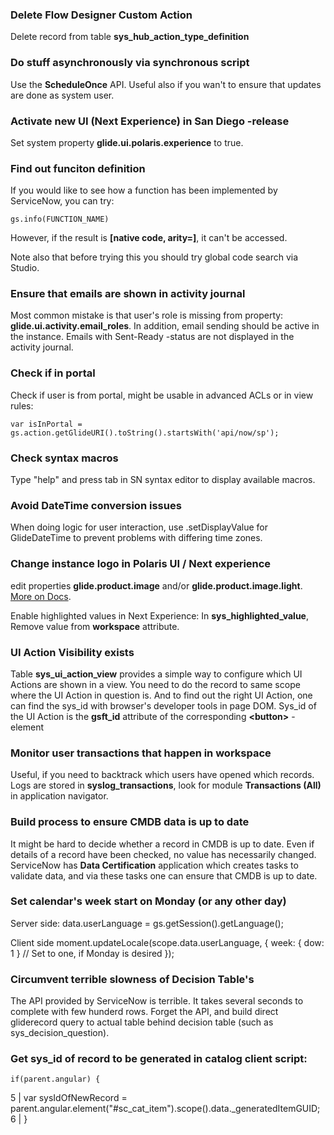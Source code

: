 ### Delete Flow Designer Custom Action
Delete record from table **sys_hub_action_type_definition**

### Do stuff asynchronously via synchronous script
Use the **ScheduleOnce** API. Useful also if you wan't to ensure that updates are done as system user.

### Activate new UI (Next Experience) in San Diego -release
Set system property **glide.ui.polaris.experience** to true.

### Find out funciton definition
If you would like to see how a function has been implemented by ServiceNow, you can try:

    gs.info(FUNCTION_NAME)

However, if the result is __[native code, arity=<number>]__, it can't be accessed.

Note also that before trying this you should try global code search via Studio.

### Ensure that emails are shown in activity journal

Most common mistake is that user's role is missing from property: **glide.ui.activity.email_roles**. In addition, email sending should be active in the instance. Emails with Sent-Ready -status are not displayed in the activity journal.

### Check if in portal

Check if user is from portal, might be usable in advanced ACLs or in view rules:

    var isInPortal = gs.action.getGlideURI().toString().startsWith('api/now/sp');

### Check syntax macros

Type "help" and press tab in SN syntax editor to display available macros.

### Avoid DateTime conversion issues

When doing logic for user interaction, use .setDisplayValue for GlideDateTime to prevent problems with differing time zones.


### Change instance logo in Polaris UI / Next experience

edit properties **glide.product.image** and/or **glide.product.image.light**. [More on Docs](https://docs.servicenow.com/en-US/bundle/sandiego-platform-user-interface/page/administer/navigation-and-ui/concept/c_ModifyTheBanner.html).

Enable highlighted values in Next Experience:
In **sys_highlighted_value**, Remove value from **workspace** attribute.

### UI Action Visibility exists

Table **sys_ui_action_view** provides a simple way to configure which UI Actions are shown in a view. You need to do the record to same scope where the UI Action in question is. And to find out the right UI Action, one can find the sys_id with browser's developer tools in page DOM. Sys_id of the UI Action is the **gsft_id** attribute of the corresponding **&lt;button&gt;** -element

### Monitor user transactions that happen in workspace

Useful, if you need to backtrack which users have opened which records. Logs are stored in **syslog_transactions**, look for module **Transactions (All)** in application navigator.
 
### Build process to ensure CMDB data is up to date

It might be hard to decide whether a record in CMDB is up to date. Even if details of a record have been checked, no value has necessarily changed. ServiceNow has **Data Certification** application which creates tasks to validate data, and via these tasks one can ensure that CMDB is up to date.

### Set calendar's week start on Monday (or any other day)

Server side:
    data.userLanguage = gs.getSession().getLanguage();


Client side
    moment.updateLocale(scope.data.userLanguage, {
        week: { dow: 1 } // Set to one, if Monday is desired
    });

### Circumvent terrible slowness of Decision Table's

The API provided by ServiceNow is terrible. It takes several seconds to complete with few hunderd rows. Forget the API, and build direct gliderecord query to actual table behind decision table (such as sys_decision_question).

### Get sys_id of record to be generated in catalog client script:

    if(parent.angular) { 
5 | 	var sysIdOfNewRecord = parent.angular.element("#sc_cat_item").scope().data._generatedItemGUID; 
6 | } 


